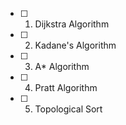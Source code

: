 
- [ ] 1. Dijkstra Algorithm
- [ ] 2. Kadane's Algorithm
- [ ] 3. A\* Algorithm
- [ ] 4. Pratt Algorithm
- [ ] 5. Topological Sort
